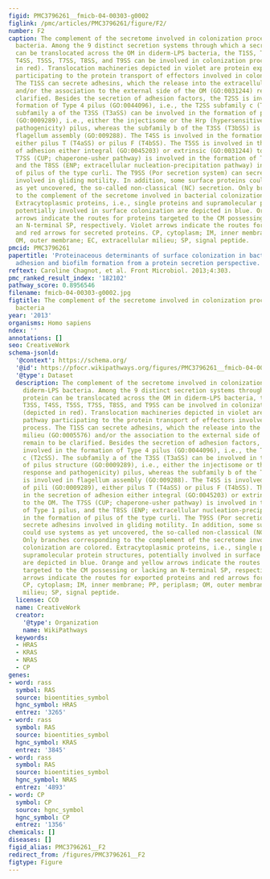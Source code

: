 ```yaml
---
figid: PMC3796261__fmicb-04-00303-g0002
figlink: /pmc/articles/PMC3796261/figure/F2/
number: F2
caption: The complement of the secretome involved in colonization process in diderm-LPS
  bacteria. Among the 9 distinct secretion systems through which a secreted protein
  can be translocated across the OM in diderm-LPS bacteria, the T1SS, T2SS, T3SS,
  T4SS, T5SS, T7SS, T8SS, and T9SS can be involved in colonization process (depicted
  in red). Translocation machineries depicted in violet are protein export pathway
  participating to the protein transport of effectors involved in colonization process.
  The T1SS can secrete adhesins, which the release into the extracellular milieu (GO:0005576)
  and/or the association to the external side of the OM (GO:0031244) remain to be
  clarified. Besides the secretion of adhesion factors, the T2SS is involved in the
  formation of Type 4 pilus (GO:0044096), i.e., the T2SS subfamily c (T2cSS). The
  subfamily a of the T3SS (T3aSS) can be involved in the formation of pilus structure
  (GO:0009289), i.e., either the injectisome or the Hrp (hypersensitive response and
  pathogenicity) pilus, whereas the subfamily b of the T3SS (T3bSS) is involved in
  flagellum assembly (GO:009288). The T4SS is involved in the formation of pili (GO:0009289),
  either pilus T (T4aSS) or pilus F (T4bSS). The T5SS is involved in the secretion
  of adhesion either integral (GO:0045203) or extrinsic (GO:0031244) to the OM. The
  T7SS (CUP; chaperone-usher pathway) is involved in the formation of Type 1 pilus,
  and the T8SS (ENP; extracellular nucleation-precipitation pathway) in the formation
  of pilus of the type curli. The T9SS (Por secretion system) can secrete adhesins
  involved in gliding motility. In addition, some surface proteins could use systems
  as yet uncovered, the so-called non-classical (NC) secretion. Only branches corresponding
  to the complement of the secretome involved in bacterial colonization are colored.
  Extracytoplasmic proteins, i.e., single proteins and supramolecular protein structures,
  potentially involved in surface colonization are depicted in blue. Orange and yellow
  arrows indicate the routes for proteins targeted to the CM possessing or lacking
  an N-terminal SP, respectively. Violet arrows indicate the routes for exported proteins
  and red arrows for secreted proteins. CP, cytoplasm; IM, inner membrane; PP, periplasm;
  OM, outer membrane; EC, extracellular milieu; SP, signal peptide.
pmcid: PMC3796261
papertitle: 'Proteinaceous determinants of surface colonization in bacteria: bacterial
  adhesion and biofilm formation from a protein secretion perspective.'
reftext: Caroline Chagnot, et al. Front Microbiol. 2013;4:303.
pmc_ranked_result_index: '182102'
pathway_score: 0.8956546
filename: fmicb-04-00303-g0002.jpg
figtitle: The complement of the secretome involved in colonization process in diderm-LPS
  bacteria
year: '2013'
organisms: Homo sapiens
ndex: ''
annotations: []
seo: CreativeWork
schema-jsonld:
  '@context': https://schema.org/
  '@id': https://pfocr.wikipathways.org/figures/PMC3796261__fmicb-04-00303-g0002.html
  '@type': Dataset
  description: The complement of the secretome involved in colonization process in
    diderm-LPS bacteria. Among the 9 distinct secretion systems through which a secreted
    protein can be translocated across the OM in diderm-LPS bacteria, the T1SS, T2SS,
    T3SS, T4SS, T5SS, T7SS, T8SS, and T9SS can be involved in colonization process
    (depicted in red). Translocation machineries depicted in violet are protein export
    pathway participating to the protein transport of effectors involved in colonization
    process. The T1SS can secrete adhesins, which the release into the extracellular
    milieu (GO:0005576) and/or the association to the external side of the OM (GO:0031244)
    remain to be clarified. Besides the secretion of adhesion factors, the T2SS is
    involved in the formation of Type 4 pilus (GO:0044096), i.e., the T2SS subfamily
    c (T2cSS). The subfamily a of the T3SS (T3aSS) can be involved in the formation
    of pilus structure (GO:0009289), i.e., either the injectisome or the Hrp (hypersensitive
    response and pathogenicity) pilus, whereas the subfamily b of the T3SS (T3bSS)
    is involved in flagellum assembly (GO:009288). The T4SS is involved in the formation
    of pili (GO:0009289), either pilus T (T4aSS) or pilus F (T4bSS). The T5SS is involved
    in the secretion of adhesion either integral (GO:0045203) or extrinsic (GO:0031244)
    to the OM. The T7SS (CUP; chaperone-usher pathway) is involved in the formation
    of Type 1 pilus, and the T8SS (ENP; extracellular nucleation-precipitation pathway)
    in the formation of pilus of the type curli. The T9SS (Por secretion system) can
    secrete adhesins involved in gliding motility. In addition, some surface proteins
    could use systems as yet uncovered, the so-called non-classical (NC) secretion.
    Only branches corresponding to the complement of the secretome involved in bacterial
    colonization are colored. Extracytoplasmic proteins, i.e., single proteins and
    supramolecular protein structures, potentially involved in surface colonization
    are depicted in blue. Orange and yellow arrows indicate the routes for proteins
    targeted to the CM possessing or lacking an N-terminal SP, respectively. Violet
    arrows indicate the routes for exported proteins and red arrows for secreted proteins.
    CP, cytoplasm; IM, inner membrane; PP, periplasm; OM, outer membrane; EC, extracellular
    milieu; SP, signal peptide.
  license: CC0
  name: CreativeWork
  creator:
    '@type': Organization
    name: WikiPathways
  keywords:
  - HRAS
  - KRAS
  - NRAS
  - CP
genes:
- word: rass
  symbol: RAS
  source: bioentities_symbol
  hgnc_symbol: HRAS
  entrez: '3265'
- word: rass
  symbol: RAS
  source: bioentities_symbol
  hgnc_symbol: KRAS
  entrez: '3845'
- word: rass
  symbol: RAS
  source: bioentities_symbol
  hgnc_symbol: NRAS
  entrez: '4893'
- word: CP
  symbol: CP
  source: hgnc_symbol
  hgnc_symbol: CP
  entrez: '1356'
chemicals: []
diseases: []
figid_alias: PMC3796261__F2
redirect_from: /figures/PMC3796261__F2
figtype: Figure
---
```

